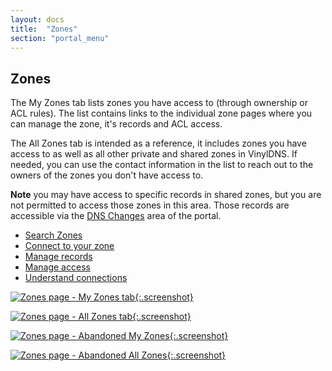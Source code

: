 ```yaml
---
layout: docs
title:  "Zones"
section: "portal_menu"
---
```


## Zones

The My Zones tab lists zones you have access to (through ownership or ACL rules).
The list contains links to the individual zone pages where you can manage the zone, it's records and ACL access.

The All Zones tab is intended as a reference, it includes zones you have access to as well as all other private and shared zones in VinylDNS.
If needed, you can use the contact information in the list to reach out to the owners of the zones you don't have access to.

**Note** you may have access to specific records in shared zones, but you are not permitted to access those zones in this area.
Those records are accessible via the [DNS Changes](./dns-changes.html) area of the portal.

* [Search Zones](./search-zones.html)
* [Connect to your zone](connect-to-zone.html)
* [Manage records](manage-records.html)
* [Manage access](manage-access.html)
* [Understand connections](connections.html)

[![Zones page - My Zones tab](../img/portal/zones-my-zones.png){:.screenshot}](../img/portal/zones-my-zones.png)

[![Zones page - All Zones tab](../img/portal/zones-all-zones.png){:.screenshot}](../img/portal/zones-all-zones.png)

[![Zones page - Abandoned My Zones](../img/portal/zones-my-deleted-zones.png){:.screenshot}](../img/portal/zones-my-deleted-zones.png)

[![Zones page - Abandoned All Zones](../img/portal/zones-all-deleted-zones.png){:.screenshot}](../img/portal/zones-all-deleted-zones.png)